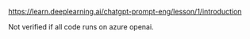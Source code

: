 https://learn.deeplearning.ai/chatgpt-prompt-eng/lesson/1/introduction

Not verified if all code runs on azure openai.